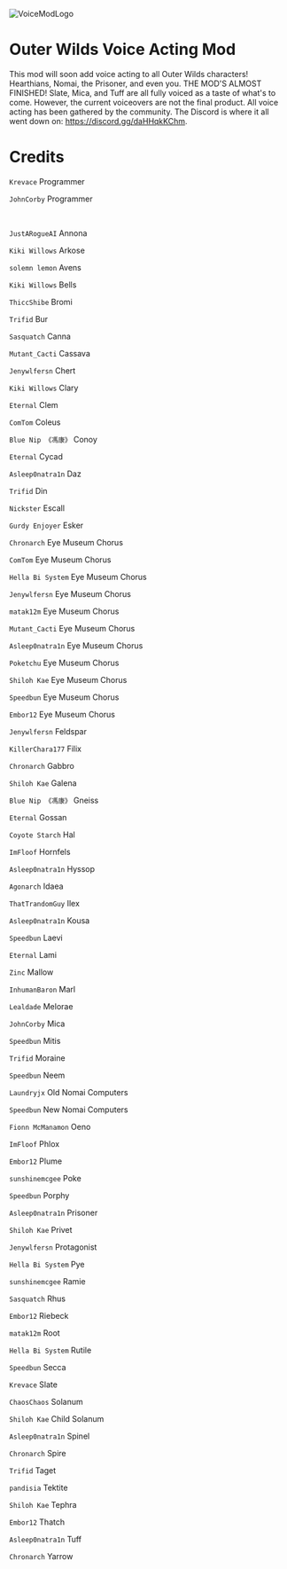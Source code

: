 ![VoiceModLogo](https://user-images.githubusercontent.com/55517452/163519692-3d447d2b-e6c8-4b66-ae29-ec2c8151a78e.png)

# Outer Wilds Voice Acting Mod

This mod will soon add voice acting to all Outer Wilds characters! Hearthians, Nomai, the Prisoner, and even you. THE MOD'S ALMOST FINISHED! Slate, Mica, and Tuff are all fully voiced as a taste of what's to come. However, the current voiceovers are not the final product. All voice acting has been gathered by the community. The Discord is where it all went down on: https://discord.gg/daHHqkKChm.

# Credits

`Krevace` Programmer

`JohnCorby` Programmer

<br/>

`JustARogueAI` Annona

`Kiki Willows` Arkose

`solemn lemon` Avens

`Kiki Willows` Bells

`ThiccShibe` Bromi

`Trifid` Bur

`Sasquatch` Canna

`Mutant_Cacti` Cassava

`Jenywlfersn` Chert

`Kiki Willows` Clary

`Eternal` Clem

`ComTom` Coleus

`Blue Nip 《馮康》` Conoy

`Eternal` Cycad

`Asleep0natra1n` Daz

`Trifid` Din

`Nickster` Escall

`Gurdy Enjoyer` Esker

`Chronarch` Eye Museum Chorus

`ComTom` Eye Museum Chorus

`Hella Bi System` Eye Museum Chorus

`Jenywlfersn` Eye Museum Chorus

`matak12m` Eye Museum Chorus

`Mutant_Cacti` Eye Museum Chorus

`Asleep0natra1n` Eye Museum Chorus

`Poketchu` Eye Museum Chorus

`Shiloh Kae` Eye Museum Chorus

`Speedbun` Eye Museum Chorus

`Embor12` Eye Museum Chorus

`Jenywlfersn` Feldspar

`KillerChara177` Filix

`Chronarch` Gabbro

`Shiloh Kae` Galena

`Blue Nip 《馮康》` Gneiss

`Eternal` Gossan

`Coyote Starch` Hal

`ImFloof` Hornfels

`Asleep0natra1n` Hyssop

`Agonarch` Idaea

`ThatTrandomGuy` Ilex

`Asleep0natra1n` Kousa

`Speedbun` Laevi

`Eternal` Lami

`Zinc` Mallow

`InhumanBaron` Marl

`Lealdade` Melorae

`JohnCorby` Mica

`Speedbun` Mitis

`Trifid` Moraine

`Speedbun` Neem

`Laundryjx` Old Nomai Computers

`Speedbun` New Nomai Computers

`Fionn McManamon` Oeno

`ImFloof` Phlox

`Embor12` Plume

`sunshinemcgee` Poke

`Speedbun` Porphy

`Asleep0natra1n` Prisoner

`Shiloh Kae` Privet

`Jenywlfersn` Protagonist

`Hella Bi System` Pye

`sunshinemcgee` Ramie

`Sasquatch` Rhus

`Embor12` Riebeck

`matak12m` Root

`Hella Bi System` Rutile

`Speedbun` Secca

`Krevace` Slate

`ChaosChaos` Solanum

`Shiloh Kae` Child Solanum

`Asleep0natra1n` Spinel

`Chronarch` Spire

`Trifid` Taget

`pandisia` Tektite

`Shiloh Kae` Tephra

`Embor12` Thatch

`Asleep0natra1n` Tuff

`Chronarch` Yarrow
